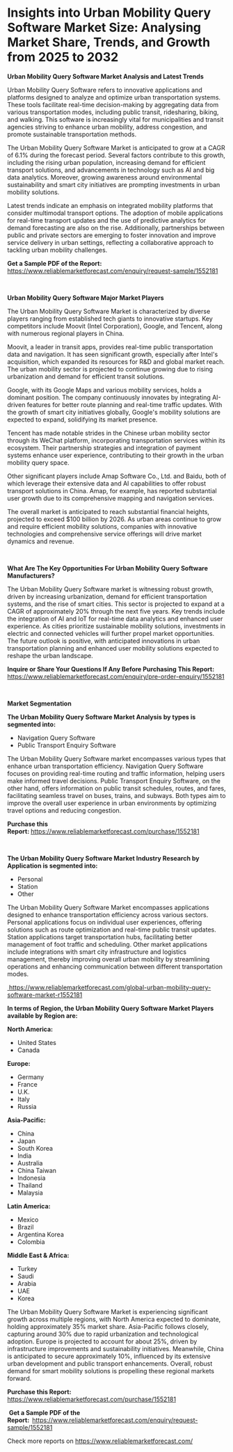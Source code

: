 <p><h1>Insights into Urban Mobility Query Software Market Size: Analysing Market Share, Trends, and Growth from 2025 to 2032</h1></p><p><strong>Urban Mobility Query Software Market Analysis and Latest Trends</strong></p>
<p><p>Urban Mobility Query Software refers to innovative applications and platforms designed to analyze and optimize urban transportation systems. These tools facilitate real-time decision-making by aggregating data from various transportation modes, including public transit, ridesharing, biking, and walking. This software is increasingly vital for municipalities and transit agencies striving to enhance urban mobility, address congestion, and promote sustainable transportation methods.</p><p>The Urban Mobility Query Software Market is anticipated to grow at a CAGR of 6.1% during the forecast period. Several factors contribute to this growth, including the rising urban population, increasing demand for efficient transport solutions, and advancements in technology such as AI and big data analytics. Moreover, growing awareness around environmental sustainability and smart city initiatives are prompting investments in urban mobility solutions.</p><p>Latest trends indicate an emphasis on integrated mobility platforms that consider multimodal transport options. The adoption of mobile applications for real-time transport updates and the use of predictive analytics for demand forecasting are also on the rise. Additionally, partnerships between public and private sectors are emerging to foster innovation and improve service delivery in urban settings, reflecting a collaborative approach to tackling urban mobility challenges.</p></p>
<p><strong>Get a Sample PDF of the Report:&nbsp;</strong> <a href="https://www.reliablemarketforecast.com/enquiry/request-sample/1552181?utm_campaign=2739&utm_medium=2&utm_source=Github&utm_content=ia&utm_term=11032025&utm_id=urban-mobility-query-software">https://www.reliablemarketforecast.com/enquiry/request-sample/1552181</a></p>
<p>&nbsp;</p>
<p><strong>Urban Mobility Query Software Major Market Players</strong></p>
<p><p>The Urban Mobility Query Software Market is characterized by diverse players ranging from established tech giants to innovative startups. Key competitors include Moovit (Intel Corporation), Google, and Tencent, along with numerous regional players in China.</p><p>Moovit, a leader in transit apps, provides real-time public transportation data and navigation. It has seen significant growth, especially after Intel's acquisition, which expanded its resources for R&D and global market reach. The urban mobility sector is projected to continue growing due to rising urbanization and demand for efficient transit solutions.</p><p>Google, with its Google Maps and various mobility services, holds a dominant position. The company continuously innovates by integrating AI-driven features for better route planning and real-time traffic updates. With the growth of smart city initiatives globally, Google's mobility solutions are expected to expand, solidifying its market presence.</p><p>Tencent has made notable strides in the Chinese urban mobility sector through its WeChat platform, incorporating transportation services within its ecosystem. Their partnership strategies and integration of payment systems enhance user experience, contributing to their growth in the urban mobility query space.</p><p>Other significant players include Amap Software Co., Ltd. and Baidu, both of which leverage their extensive data and AI capabilities to offer robust transport solutions in China. Amap, for example, has reported substantial user growth due to its comprehensive mapping and navigation services.</p><p>The overall market is anticipated to reach substantial financial heights, projected to exceed $100 billion by 2026. As urban areas continue to grow and require efficient mobility solutions, companies with innovative technologies and comprehensive service offerings will drive market dynamics and revenue.</p></p>
<p>&nbsp;</p>
<p><strong>What Are The Key Opportunities For Urban Mobility Query Software Manufacturers?</strong></p>
<p><p>The Urban Mobility Query Software market is witnessing robust growth, driven by increasing urbanization, demand for efficient transportation systems, and the rise of smart cities. This sector is projected to expand at a CAGR of approximately 20% through the next five years. Key trends include the integration of AI and IoT for real-time data analytics and enhanced user experience. As cities prioritize sustainable mobility solutions, investments in electric and connected vehicles will further propel market opportunities. The future outlook is positive, with anticipated innovations in urban transportation planning and enhanced user mobility solutions expected to reshape the urban landscape.</p></p>
<p><strong>Inquire or Share Your Questions If Any Before Purchasing This Report:</strong> <a href="https://www.reliablemarketforecast.com/enquiry/pre-order-enquiry/1552181?utm_campaign=2739&utm_medium=2&utm_source=Github&utm_content=ia&utm_term=11032025&utm_id=urban-mobility-query-software">https://www.reliablemarketforecast.com/enquiry/pre-order-enquiry/1552181</a></p>
<p>&nbsp;</p>
<p><strong>Market Segmentation</strong></p>
<p><strong>The Urban Mobility Query Software Market Analysis by types is segmented into:</strong></p>
<p><ul><li>Navigation Query Software</li><li>Public Transport Enquiry Software</li></ul></p>
<p><p>The Urban Mobility Query Software market encompasses various types that enhance urban transportation efficiency. Navigation Query Software focuses on providing real-time routing and traffic information, helping users make informed travel decisions. Public Transport Enquiry Software, on the other hand, offers information on public transit schedules, routes, and fares, facilitating seamless travel on buses, trains, and subways. Both types aim to improve the overall user experience in urban environments by optimizing travel options and reducing congestion.</p></p>
<p><strong>Purchase this Report:&nbsp;</strong><a href="https://www.reliablemarketforecast.com/purchase/1552181?utm_campaign=2739&utm_medium=2&utm_source=Github&utm_content=ia&utm_term=11032025&utm_id=urban-mobility-query-software">https://www.reliablemarketforecast.com/purchase/1552181</a></p>
<p>&nbsp;</p>
<p><strong>The Urban Mobility Query Software Market Industry Research by Application is segmented into:</strong></p>
<p><ul><li>Personal</li><li>Station</li><li>Other</li></ul></p>
<p><p>The Urban Mobility Query Software Market encompasses applications designed to enhance transportation efficiency across various sectors. Personal applications focus on individual user experiences, offering solutions such as route optimization and real-time public transit updates. Station applications target transportation hubs, facilitating better management of foot traffic and scheduling. Other market applications include integrations with smart city infrastructure and logistics management, thereby improving overall urban mobility by streamlining operations and enhancing communication between different transportation modes.</p></p>
<p><a href="https://www.reliablemarketforecast.com/global-urban-mobility-query-software-market-r1552181?utm_campaign=2739&utm_medium=2&utm_source=Github&utm_content=ia&utm_term=11032025&utm_id=urban-mobility-query-software">&nbsp;https://www.reliablemarketforecast.com/global-urban-mobility-query-software-market-r1552181</a></p>
<p><strong>In terms of Region, the Urban Mobility Query Software Market Players available by Region are:</strong></p>
<p>
    <p> <strong> North America: </strong>
        <ul>
            <li>United States</li>
            <li>Canada</li>
        </ul>
        </p> 
    <p> <strong> Europe: </strong>
        <ul>
            <li>Germany</li>
            <li>France</li>
            <li>U.K.</li>
            <li>Italy</li>
            <li>Russia</li>
        </ul>
        </p> 
    <p> <strong> Asia-Pacific: </strong>
        <ul>
            <li>China</li>
            <li>Japan</li>
            <li>South Korea</li>
            <li>India</li>
            <li>Australia</li>
            <li>China Taiwan</li>
            <li>Indonesia</li>
            <li>Thailand</li>
            <li>Malaysia</li>
        </ul>
        </p> 
    <p> <strong> Latin America: </strong>
        <ul>
            <li>Mexico</li>
            <li>Brazil</li>
            <li>Argentina Korea</li>
            <li>Colombia</li>
        </ul>
        </p> 
    <p> <strong> Middle East & Africa: </strong>
        <ul>
            <li>Turkey</li>
            <li>Saudi</li>
            <li>Arabia</li>
            <li>UAE</li>
            <li>Korea</li>
        </ul>
    </p>
    </p>
<p><p>The Urban Mobility Query Software Market is experiencing significant growth across multiple regions, with North America expected to dominate, holding approximately 35% market share. Asia-Pacific follows closely, capturing around 30% due to rapid urbanization and technological adoption. Europe is projected to account for about 25%, driven by infrastructure improvements and sustainability initiatives. Meanwhile, China is anticipated to secure approximately 10%, influenced by its extensive urban development and public transport enhancements. Overall, robust demand for smart mobility solutions is propelling these regional markets forward.</p></p>
<p><strong>Purchase this Report: </strong><a href="https://www.reliablemarketforecast.com/purchase/1552181?utm_campaign=2739&utm_medium=2&utm_source=Github&utm_content=ia&utm_term=11032025&utm_id=urban-mobility-query-software">https://www.reliablemarketforecast.com/purchase/1552181</a></p>
<p>&nbsp;<strong>Get a Sample PDF of the Report:&nbsp;&nbsp;</strong><a href="https://www.reliablemarketforecast.com/enquiry/request-sample/1552181?utm_campaign=2739&utm_medium=2&utm_source=Github&utm_content=ia&utm_term=11032025&utm_id=urban-mobility-query-software">https://www.reliablemarketforecast.com/enquiry/request-sample/1552181</a></p>
<p><strong></strong></p>
<p>Check more reports on <a href="https://www.reliablemarketforecast.com/?utm_campaign=2739&utm_medium=2&utm_source=Github&utm_content=ia&utm_term=11032025&utm_id=urban-mobility-query-software">https://www.reliablemarketforecast.com/</a></p>